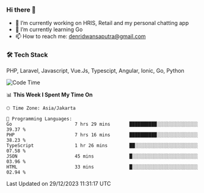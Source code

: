### Hi there 👋

- 🔭 I’m currently working on HRIS, Retail and my personal chatting app
- 🌱 I’m currently learning Go
- 📫 How to reach me: denridwansaputra@gmail.com


### 🛠 Tech Stack
PHP, Laravel, Javascript, Vue.Js, Typescipt, Angular, Ionic, Go, Python


<!--START_SECTION:waka-->
![Code Time](http://img.shields.io/badge/Code%20Time-4%2C044%20hrs%206%20mins-blue)

📊 **This Week I Spent My Time On** 

```text
🕑︎ Time Zone: Asia/Jakarta

💬 Programming Languages: 
Go                       7 hrs 29 mins       ██████████░░░░░░░░░░░░░░░   39.37 % 
PHP                      7 hrs 16 mins       ██████████░░░░░░░░░░░░░░░   38.23 % 
TypeScript               1 hr 26 mins        ██░░░░░░░░░░░░░░░░░░░░░░░   07.58 % 
JSON                     45 mins             █░░░░░░░░░░░░░░░░░░░░░░░░   03.96 % 
HTML                     33 mins             █░░░░░░░░░░░░░░░░░░░░░░░░   02.94 % 
```


 Last Updated on 29/12/2023 11:31:17 UTC
<!--END_SECTION:waka-->
